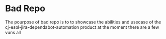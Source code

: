 # Bad Repo

The pourpose of bad repo is to to showcase the abilities and usecase of the cj-esol-jira-dependabot-automation product at the moment there are a few vuns all 
